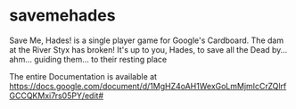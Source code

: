 # savemehades
Save Me, Hades! is a single player game for Google's Cardboard. The dam at the River Styx has broken! It's up to you, Hades, to save all the Dead by… ahm… guiding them… to their resting place

The entire Documentation is available at https://docs.google.com/document/d/1MgHZ4oAH1WexGoLmMjmIcCrZQlrfGCCQKMxi7rs05PY/edit#
